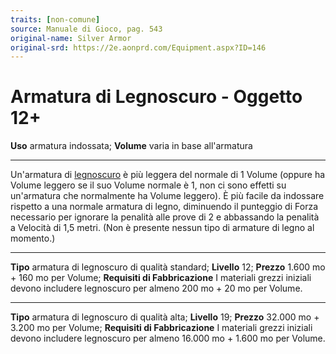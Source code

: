 ```yaml
---
traits: [non-comune]
source: Manuale di Gioco, pag. 543
original-name: Silver Armor
original-srd: https://2e.aonprd.com/Equipment.aspx?ID=146
---
```


# Armatura di Legnoscuro - Oggetto 12+

**Uso** armatura indossata; **Volume** varia in base all'armatura

---

Un'armatura di [legnoscuro](/equipaggiamento/materiali/legnoscuro) è più leggera
del normale di 1 Volume (oppure ha Volume leggero se il suo Volume normale è 1,
non ci sono effetti su un'armatura che normalmente ha Volume leggero). È più
facile da indossare rispetto a una normale armatura di legno, diminuendo il
punteggio di Forza necessario per ignorare la penalità alle prove di 2 e
abbassando la penalità a Velocità di 1,5 metri. (Non è presente nessun tipo di
armature di legno al momento.)

---

**Tipo** armatura di legnoscuro di qualità standard; **Livello** 12; **Prezzo**
1.600 mo + 160 mo per Volume; **Requisiti di Fabbricazione** I materiali grezzi
iniziali devono includere legnoscuro per almeno 200 mo + 20 mo per Volume.

---

**Tipo** armatura di legnoscuro di qualità alta; **Livello** 19; **Prezzo**
32.000 mo + 3.200 mo per Volume; **Requisiti di Fabbricazione** I materiali
grezzi iniziali devono includere legnoscuro per almeno 16.000 mo + 1.600 mo per
Volume.

